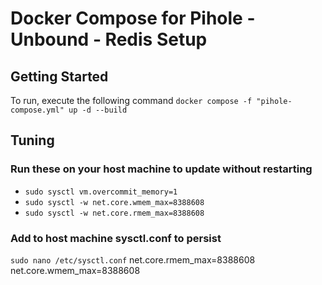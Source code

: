 # Docker Compose for Pihole - Unbound - Redis Setup

## Getting Started
To run, execute the following command
` docker compose -f "pihole-compose.yml" up -d --build `


## Tuning

### Run these on your host machine to update without restarting
- `sudo sysctl vm.overcommit_memory=1`
- `sudo sysctl -w net.core.wmem_max=8388608`
- `sudo sysctl -w net.core.rmem_max=8388608`

### Add to host machine sysctl.conf to persist
` sudo nano /etc/sysctl.conf `
net.core.rmem_max=8388608
net.core.wmem_max=8388608
